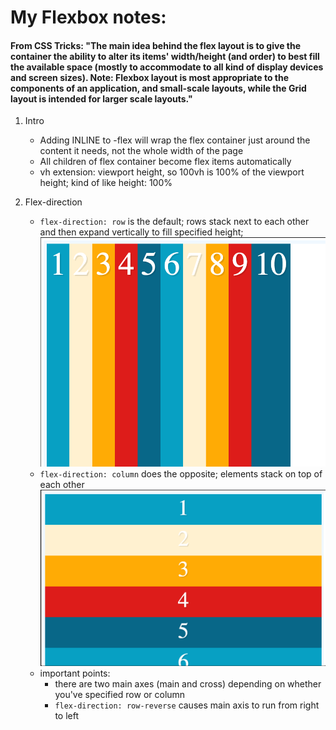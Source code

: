 <h1>My Flexbox notes:</h1>

<h4>From CSS Tricks: "The main idea behind the flex layout is to give the container the ability to alter its items' width/height (and order) to best fill the available space (mostly to accommodate to all kind of display devices and screen sizes). Note: Flexbox layout is most appropriate to the components of an application, and small-scale layouts, while the Grid layout is intended for larger scale layouts." </h4>

1. Intro

    - Adding INLINE to -flex will wrap the flex container just around the content it needs, not the whole width of the page
    - All children of flex container become flex items automatically
    - vh extension: viewport height, so 100vh is 100% of the viewport height; kind of like height: 100%

2. Flex-direction

    - `flex-direction: row` is the default; rows stack next to each other and then expand vertically to fill specified height;
    ![Row](images/flex-direction-row.png)
    - `flex-direction: column` does the opposite; elements stack on top of each other
    ![Column](images/flex-direction-column.png)
    - important points:
        - there are two main axes (main and cross) depending on whether you've specified row or column
        - `flex-direction: row-reverse` causes main axis to run from right to left